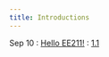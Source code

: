 ```yaml
---
title: Introductions
---
```


Sep 10
: [Hello EE211!](#)
  : [1.1](#)

<!-- Sep 29 -->
<!-- : **Section**{: .label .label-purple }[Intro to Java](#) -->
<!--   : [Solution](#) -->
<!--  -->
<!-- Sep 30 -->
<!-- : [Variables & Objects](#) -->
<!--   : [1.2](#), [2.1](#) -->
<!--  -->
<!-- Oct 1 -->
<!-- : **Lab**{: .label .label-purple } [Intro to Java](#) -->
<!--  -->
<!-- Oct 2 -->
<!-- : [Tracing, IntLists, & Recursion](#) -->
<!--   : [2.1](#) -->
<!-- : **HW 1 due**{: .label .label-red } -->
